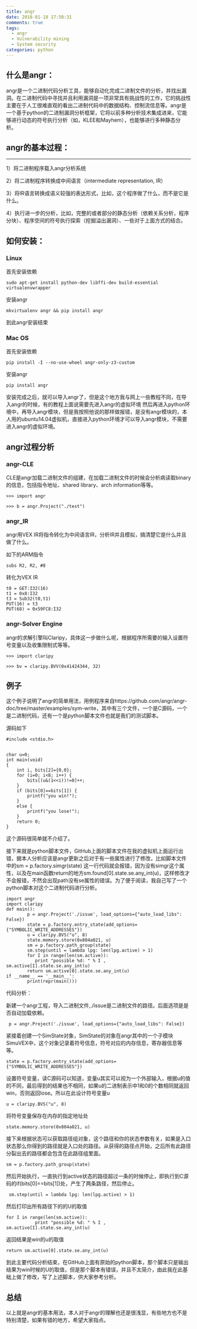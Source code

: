 ```yaml
---
title: angr
date: 2018-01-18 17:50:31
comments: true
tags:
  - angr
  - Vulnerability mining
  - System security
categories: python
---
```


## **什么是angr：**

angr是一个二进制代码分析工具，能够自动化完成二进制文件的分析，并找出漏洞。在二进制代码中寻找并且利用漏洞是一项非常具有挑战性的工作，它的挑战性主要在于人工很难直观的看出二进制代码中的数据结构、控制流信息等。angr是一个基于python的二进制漏洞分析框架，它将以前多种分析技术集成进来，­­­它能够进行动态的符号执行分析（如，KLEE和Mayhem），也能够进行多种静态分析。

## **angr的基本过程：**

------

1）将二进制程序载入angr分析系统

2）将二进制程序转换成中间语言（intermediate representation, IR）

3）将IR语言转换成语义较强的表达形式，比如，这个程序做了什么，而不是它是什么。

4）执行进一步的分析，比如，完整的或者部分的静态分析（依赖关系分析，程序分块）、程序空间的符号执行探索（挖掘溢出漏洞）、一些对于上面方式的结合。

<!--more-->

## **如何安装：**

### **Linux**

首先安装依赖

```
sudo apt-get install python-dev libffi-dev build-essential virtualenvwrapper
```

安装angr

```
mkvirtualenv angr && pip install angr
```

到此angr安装结束

### **Mac OS**

首先安装依赖

```
pip install -I --no-use-wheel angr-only-z3-custom
```

安装angr

```
pip install angr
```

安装完成之后，就可以导入angr了，但是这个地方我与网上一些教程不同，在导入angr的时候，有的教程上面说需要先进入angr的虚拟环境 然后再进入python环境中，再导入angr模块，但是我按照他说的那样做报错，是没有angr模块的，本人用的ubuntu14.04虚拟机，直接进入python环境才可以导入angr模块，不需要进入angr的虚拟环境。

## **angr过程分析**

### **angr-CLE**

CLE是angr加载二进制文件的组建，在加载二进制文件的时候会分析病读取binary的信息，包括指令地址、shared library、arch information等等。

```
>>> import angr

>>> b = angr.Project("./test")
```

### angr_IR

angr用VEX IR将指令转化为中间语言IR，分析IR并且模拟，搞清楚它是什么并且做了什么。

如下的ARM指令

```
subs R2, R2, #8
```

转化为VEX IR

```
t0 = GET:I32(16)
t1 = 0x8:I32
t3 = Sub32(t0,t1)
PUT(16) = t3
PUT(68) = 0x59FC8:I32
```

### angr-Solver Engine

angr的求解引擎叫Claripy，具体这一步做什么呢，根据程序所需要的输入设置符号变量以及收集限制式等等。

```
>>> import claripy

>>> bv = claripy.BVV(0x41424344, 32)
```

## 例子

这个例子说明了angr的简单用法，用例程序来自https://github.com/angr/angr-doc/tree/master/examples/sym-write，其中有三个文件，一个是C源码，一个是二进制代码，还有一个是python脚本文件也就是我们的测试脚本。

源码如下

```
#include <stdio.h>


char u=0;
int main(void)
{
	int i, bits[2]={0,0};
	for (i=0; i<8; i++) {
		bits[(u&(1<<i))!=0]++;
	}
	if (bits[0]==bits[1]) {
		printf("you win!");
	}
	else {
		printf("you lose!");
	}
	return 0;
}
```

这个源码很简单就不介绍了。

接下来就是python脚本文件，GitHub上面的脚本文件在我的虚拟机上面运行出错，据本人分析应该是angr更新之后对于有一些属性进行了修改，比如脚本文件中的sm = p.factory.simgr(state)  这一行代码就会报错，因为没有simgr这个属性，以及在main函数return的地方sm.found[0].state.se.any_int(u)，这样修改才不会报错，不然会出现path没有se属性的错误。为了便于阅读，我自己写了一个python脚本对这个二进制代码进行分析。

```
import angr
import claripy
def main():
        p = angr.Project('./issue', load_options={"auto_load_libs": False})
        state = p.factory.entry_state(add_options={"SYMBOLIC_WRITE_ADDRESSES"})
        u = claripy.BVS("u", 8)
        state.memory.store(0x804a021, u)
        sm = p.factory.path_group(state)
        sm.step(until = lambda lpg: len(lpg.active) > 1)
        for I in range(len(sm.active)):
           print "possible %d: " % I , sm.active[I].state.se.any_int(u)
        return sm.active[0].state.se.any_int(u)
if __name__ == '__main__':
        print(repr(main()))
```

代码分析：

新建一个angr工程，导入二进制文件,./issue是二进制文件的路径。后面选项是是否自动加载依赖。

```
 p = angr.Project('./issue', load_options={"auto_load_libs": False})
```

紧接着创建一个SimState对象，SimState的对象在angr其中的一个子模块SimuVEX中，这个对象记录着符号信息，符号对应的内存信息，寄存器信息等等。

```
state = p.factory.entry_state(add_options={"SYMBOLIC_WRITE_ADDRESSES"})
```

设置符号变量，读C源码可以知道，变量u其实可以视为一个外部输入，根据u的值的不同，最后得到的结果也不相同，如果u的二进制表示中1和0的个数相同就返回win，否则返回lose。所以在此设计符号变量u

```
u = claripy.BVS("u", 8)
```

将符号变量保存在内存的指定地址处

```
state.memory.store(0x804a021, u)
```

接下来根据状态可以获取路径组对象，这个路径和你的状态参数有关，如果是入口状态那么你得到的路径就是入口处的路径。从获得的路径点开始，之后所有此路径分裂出去的路径都会包含在此路径组里面。

```
sm = p.factory.path_group(state)
```

然后开始执行，一直执行到active状态的路径超过一条的时候停止，即执行到C源码的if(bits[0]==bits[1])处，产生了两条路径，然后停止。

```
 sm.step(until = lambda lpg: len(lpg.active) > 1)
```

然后打印出所有路径下的的U的取值

```
for I in range(len(sm.active)):
           print "possible %d: " % I , sm.active[I].state.se.any_int(u)
```

返回结果是win的u的取值

```
return sm.active[0].state.se.any_int(u)
```

到此主要代码分析结束，在GitHub上面有原始的python脚本，那个脚本只是输出结果为win时候的U的取值，但是那个脚本有错误，并且不太简介，由此我在此基础上做了修改，写了上述脚本，供大家参考分析。

## 总结

以上就是angr的基本用法，本人对于angr的理解也还是很浅显，有些地方也不是特别清楚，如果有错的地方，希望大家指点。